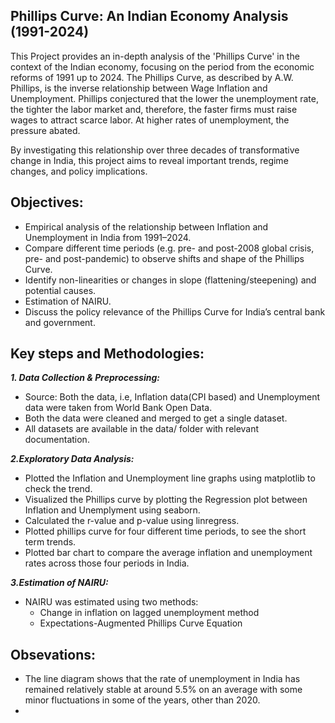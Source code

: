 ## Phillips Curve: An Indian Economy Analysis (1991-2024)
This Project provides an in-depth analysis of the 'Phillips Curve' in the context of the Indian economy, focusing on the period from the economic reforms of 1991 up to 2024. The Phillips Curve, as described by A.W. Phillips, is the inverse relationship between Wage Inflation and Unemployment. Phillips conjectured that the lower the unemployment rate, the tighter the labor market and, therefore, the faster firms must raise wages to attract scarce labor. At higher rates of unemployment, the pressure abated.  

By investigating this relationship over three decades of transformative change in India, this project aims to reveal important trends, regime changes, and policy implications.

## Objectives:
* Empirical analysis of the relationship between Inflation and Unemployment in India from 1991–2024.
* Compare different time periods (e.g. pre- and post-2008 global crisis, pre- and post-pandemic) to observe shifts and shape of the Phillips Curve.
* Identify non-linearities or changes in slope (flattening/steepening) and potential causes.
* Estimation of  NAIRU.
* Discuss the policy relevance of the Phillips Curve for India’s central bank and government.

## Key steps and Methodologies:
**_1. Data Collection & Preprocessing:_**
* Source: Both the data, i.e, Inflation data(CPI based) and Unemployment data were taken from World Bank Open Data.
* Both the data were cleaned and merged to get a single dataset.
* All datasets are available in the data/ folder with relevant documentation.

**_2.Exploratory Data Analysis:_**
* Plotted the Inflation and Unemployment line graphs using matplotlib to check the trend.
* Visualized the Phillips curve by plotting the Regression plot between Inflation and Unemplyment using seaborn.
* Calculated the r-value and p-value using linregress.
* Plotted phillips curve for four different time periods, to see the short term trends.
* Plotted bar chart to compare the average inflation and unemployment rates across those four periods in India.

**_3.Estimation of NAIRU:_**
* NAIRU was estimated using two methods:
  * Change in inflation on lagged unemployment method
  * Expectations-Augmented Phillips Curve Equation

## Obsevations:
* The line diagram shows that the rate of unemployment in India has remained relatively stable at around 5.5% on an average with some minor fluctuations in some of the years, other than 2020.
* 
